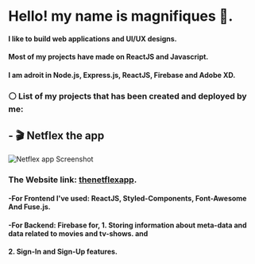 #  Hello! my name is magnifiques :pizza:.

#### I like to build web applications and UI/UX designs.
#### Most of my projects have made on ReactJS and Javascript.
#### I am adroit in Node.js, Express.js, ReactJS, Firebase and Adobe XD.



### ⚪ List of my projects that has been created and deployed by me: 



## - 🎬 Netflex the app

  ![Netflex app Screenshot](https://drive.google.com/uc?id=1F1j997kcKaPt3jL-7tHQ1faMhEgOg5N_)
  
  ### The Website link: [thenetflexapp](https://thenetflexapp.vercel.app/).
  
  
  #### -For Frontend I've used: ReactJS, Styled-Components, Font-Awesome And Fuse.js.
  #### -For Backend: Firebase for, 1. Storing information about meta-data and data related to movies and tv-shows. and 
  ####                             2. Sign-In and Sign-Up features.


<!--
**magnifiques/magnifiques** is a ✨ _special_ ✨ repository because its `README.md` (this file) appears on your GitHub profile.

Here are some ideas to get you started:

- 🔭 I’m currently working on ...
- 🌱 I’m currently learning ...
- 👯 I’m looking to collaborate on ...
- 🤔 I’m looking for help with ...
- 💬 Ask me about ...
- 📫 How to reach me: ...
- 😄 Pronouns: ...
- ⚡ Fun fact: ...
-->

